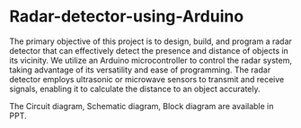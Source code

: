 # Radar-detector-using-Arduino
The primary objective of this project is to design, build, and program a radar detector that can effectively detect the presence and distance of objects in its vicinity. We utilize an Arduino microcontroller to control the radar system, taking advantage of its versatility and ease of programming. The radar detector employs ultrasonic or microwave sensors to transmit and receive signals, enabling it to calculate the distance to an object accurately.

The Circuit diagram, Schematic diagram, Block diagram are available in PPT.
